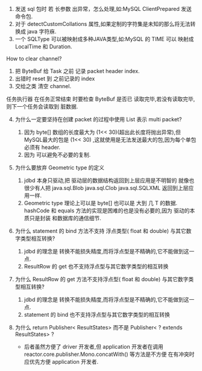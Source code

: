 1. 发送 sql 包时 若 长参数 出异常，怎么处理,如:MySQL ClientPrepared 发送 命令包.
2. 对于 detectCustomCollations 属性,如果定制的字符集是未知的那么将无法转换成 java 字符庥.
3. 一个 SQLType 可以被映射成多种JAVA类型,如:MySQL 的 TIME 可以 映射成 LocalTime 和 Duration.

How to clear channel?

1. 把 ByteBuf 给 Task 之前 记录 packet header index.
2. 出错时 reset 到 之前记录的 index
3. 交给之类 清空 channel.

任务执行器 在任务正常结束 时要检查 ByteBuf 是否已 读取完毕,若没有读取完毕,则下一个任务会读取到 脏数据.

4. 为什么一定要坚持在创建 packet 的过程中使用 List<ByteBuf> 表示 multi packet?
   1. 因为 byte[] 数组的长度最大为 (1<< 30)(超出此长度将抛出异常),但 MySQL最大的包是 (1<< 30)
      ,这就使用是无法发送最大的包,因为每个单包必须有 header.
   2. 因为 可以避免不必要的复制.

5. 为什么要放弃 Geometric type 的定义
   1. jdbd 本身只驱动,把 驱动层的数据结构返回到上层应用是不明智的 就像也很少有人把 java.sql.Blob java.sql.Clob java.sql.SQLXML 返回到上层应用一样.
   2. Geometric type 理论上可以是 byte[] 也可以是 大到 几 T 的数据. hashCode 和 equals 方法的实现是困难的也是没有必要的,因为 驱动的本质只是封装 和数据库的通信细节.

6. 为什么 statement 的 bind 方法不支持 浮点类型( float 和 double) 与其它数字类型相互转换?
   1. jdbd 的理念是 转换不能损失精度,而将浮点型是不精确的,它不能做到这一点.
   2. ResultRow 的 get 也不支持浮点型与其它数字类型的相互转换

7. 为什么 ResultRow 的 get 方法不支持浮点型( float 和 double) 与其它数字类型相互转换?
   1. jdbd 的理念是 转换不能损失精度,而将浮点型是不精确的,它不能做到这一点.
   2. statement 的 bind 也不支持浮点型与其它数字类型的相互转换
8. 为什么 return Publisher&lt; ResultStates> 而不是 Publisher&lt; ? extends ResultStates> ?
   * 后者虽然方便了 driver 开发者,但 application 开发者在调用 reactor.core.publisher.Mono.concatWith() 等方法是不方便
   在有冲突时应优先方便 application 开发者.
    
